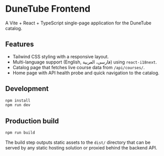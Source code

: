 # DuneTube Frontend

A Vite + React + TypeScript single-page application for the DuneTube catalog.

## Features
- Tailwind CSS styling with a responsive layout.
- Multi-language support (English, فارسی، العربية) using `react-i18next`.
- Catalog page that fetches live course data from `/api/courses/`.
- Home page with API health probe and quick navigation to the catalog.

## Development
```bash
npm install
npm run dev
```

## Production build
```bash
npm run build
```

The build step outputs static assets to the `dist/` directory that can be served by any static hosting solution or proxied behind the backend API.

